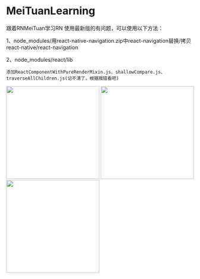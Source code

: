 # MeiTuanLearning
跟着RNMeiTuan学习RN
使用最新版的有问题，可以使用以下方法：

1、node_modules/用react-native-navigation.zip中react-navigation替换/拷贝react-native/react-navigation

2、node_modules/react/lib
 
	添加ReactComponentWithPureRenderMixin.js、shallowCompare.js、traverseAllChildren.js(记不清了，根据报错看吧)
	
<img src="https://github.com/MisterZhouZhou/MeiTuanLearning/tree/master/screenshot/iOS_0.png" width=250px heith=400px/>
	
<img src="https://github.com/MisterZhouZhou/MeiTuanLearning/tree/master/screenshot/iOS_1.png" width=250px heith=400px/>

<img src="https://github.com/MisterZhouZhou/MeiTuanLearning/tree/master/screenshot/iOS_2.png" width=250px heith=400px/>